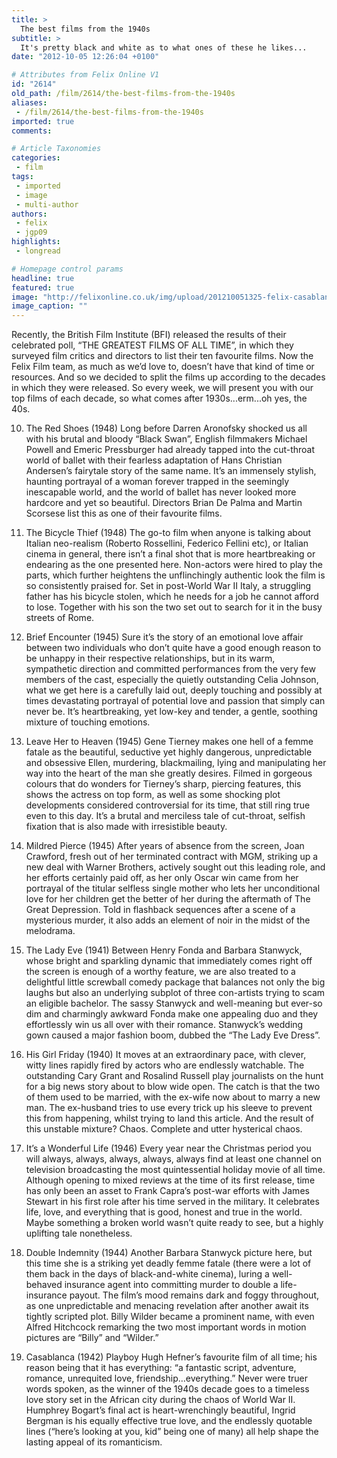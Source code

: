 ```yaml
---
title: >
  The best films from the 1940s
subtitle: >
  It's pretty black and white as to what ones of these he likes...
date: "2012-10-05 12:26:04 +0100"

# Attributes from Felix Online V1
id: "2614"
old_path: /film/2614/the-best-films-from-the-1940s
aliases:
 - /film/2614/the-best-films-from-the-1940s
imported: true
comments:

# Article Taxonomies
categories:
 - film
tags:
 - imported
 - image
 - multi-author
authors:
 - felix
 - jgp09
highlights:
 - longread

# Homepage control params
headline: true
featured: true
image: "http://felixonline.co.uk/img/upload/201210051325-felix-casablanca.jpg"
image_caption: ""
---
```


Recently, the British Film Institute (BFI) released the results of their celebrated poll, “THE GREATEST FILMS OF ALL TIME”, in which they surveyed film critics and directors to list their ten favourite films. Now the Felix Film team, as much as we’d love to, doesn’t have that kind of time or resources. And so we decided to split the films up according to the decades in which they were released. So every week, we will present you with our top films of each decade, so what comes after 1930s...erm...oh yes, the 40s.

10. The Red Shoes (1948)
 Long before Darren Aronofsky shocked us all with his brutal and bloody “Black Swan”, English filmmakers Michael Powell and Emeric Pressburger had already tapped into the cut-throat world of ballet with their fearless adaptation of Hans Christian Andersen’s fairytale story of the same name. It’s an immensely stylish, haunting portrayal of a woman forever trapped in the seemingly inescapable world, and the world of ballet has never looked more hardcore and yet so beautiful. Directors Brian De Palma and Martin Scorsese list this as one of their favourite films.

9. The Bicycle Thief (1948)
 The go-to film when anyone is talking about Italian neo-realism (Roberto Rossellini, Federico Fellini etc), or Italian cinema in general, there isn’t a final shot that is more heartbreaking or endearing as the one presented here. Non-actors were hired to play the parts, which further heightens the unflinchingly authentic look the film is so consistently praised for. Set in post-World War II Italy, a struggling father has his bicycle stolen, which he needs for a job he cannot afford to lose. Together with his son the two set out to search for it in the busy streets of Rome.

8. Brief Encounter (1945)
 Sure it’s the story of an emotional love affair between two individuals who don’t quite have a good enough reason to be unhappy in their respective relationships, but in its warm, sympathetic direction and committed performances from the very few members of the cast, especially the quietly outstanding Celia Johnson, what we get here is a carefully laid out, deeply touching and possibly at times devastating portrayal of potential love and passion that simply can never be. It’s heartbreaking, yet low-key and tender, a gentle, soothing mixture of touching emotions.

7. Leave Her to Heaven (1945)
 Gene Tierney makes one hell of a femme fatale as the beautiful, seductive yet highly dangerous, unpredictable and obsessive Ellen, murdering, blackmailing, lying and manipulating her way into the heart of the man she greatly desires. Filmed in gorgeous colours that do wonders for Tierney’s sharp, piercing features, this shows the actress on top form, as well as some shocking plot developments considered controversial for its time, that still ring true even to this day. It’s a brutal and merciless tale of cut-throat, selfish fixation that is also made with irresistible beauty.

6. Mildred Pierce (1945)
 After years of absence from the screen, Joan Crawford, fresh out of her terminated contract with MGM, striking up a new deal with Warner Brothers, actively sought out this leading role, and her efforts certainly paid off, as her only Oscar win came from her portrayal of the titular selfless single mother who lets her unconditional love for her children get the better of her during the aftermath of The Great Depression. Told in flashback sequences after a scene of a mysterious murder, it also adds an element of noir in the midst of the melodrama.

5. The Lady Eve (1941)
 Between Henry Fonda and Barbara Stanwyck, whose bright and sparkling dynamic that immediately comes right off the screen is enough of a worthy feature, we are also treated to a delightful little screwball comedy package that balances not only the big laughs but also an underlying subplot of three con-artists trying to scam an eligible bachelor. The sassy Stanwyck and well-meaning but ever-so dim and charmingly awkward Fonda make one appealing duo and they effortlessly win us all over with their romance. Stanwyck’s wedding gown caused a major fashion boom, dubbed the “The Lady Eve Dress”.

4. His Girl Friday (1940)
 It moves at an extraordinary pace, with clever, witty lines rapidly fired by actors who are endlessly watchable. The outstanding Cary Grant and Rosalind Russell play journalists on the hunt for a big news story about to blow wide open. The catch is that the two of them used to be married, with the ex-wife now about to marry a new man. The ex-husband tries to use every trick up his sleeve to prevent this from happening, whilst trying to land this article. And the result of this unstable mixture? Chaos. Complete and utter hysterical chaos.

3. It’s a Wonderful Life (1946)
 Every year near the Christmas period you will always, always, always, always, always find at least one channel on television broadcasting the most quintessential holiday movie of all time. Although opening to mixed reviews at the time of its first release, time has only been an asset to Frank Capra’s post-war efforts with James Stewart in his first role after his time served in the military. It celebrates life, love, and everything that is good, honest and true in the world. Maybe something a broken world wasn’t quite ready to see, but a highly uplifting tale nonetheless.

2. Double Indemnity (1944)
 Another Barbara Stanwyck picture here, but this time she is a striking yet deadly femme fatale (there were a lot of them back in the days of black-and-white cinema), luring a well-behaved insurance agent into committing murder to double a life-insurance payout. The film’s mood remains dark and foggy throughout, as one unpredictable and menacing revelation after another await its tightly scripted plot. Billy Wilder became a prominent name, with even Alfred Hitchcock remarking the two most important words in motion pictures are “Billy” and “Wilder.”

1. Casablanca (1942)
 Playboy Hugh Hefner’s favourite film of all time; his reason being that it has everything: “a fantastic script, adventure, romance, unrequited love, friendship…everything.” Never were truer words spoken, as the winner of the 1940s decade goes to a timeless love story set in the African city during the chaos of World War II. Humphrey Bogart’s final act is heart-wrenchingly beautiful, Ingrid Bergman is his equally effective true love, and the endlessly quotable lines (“here’s looking at you, kid” being one of many) all help shape the lasting appeal of its romanticism.

